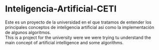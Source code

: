 # Inteligencia-Artificial-CETI
Este es un proyecto de la universidad en el que tratamos de entender los principales conceptos de inteligencia artificial asi como la implementación de algunos algoritmos.
</br>
This is a project for the university were we were trying tu understand the main concept of artificial intelligence and some algorithms.

